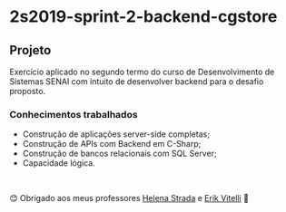 # 2s2019-sprint-2-backend-cgstore

## Projeto

Exercício aplicado no segundo termo do curso de Desenvolvimento de Sistemas SENAI com intuito de desenvolver backend para o desafio proposto.

### Conhecimentos trabalhados

- Construção de aplicações server-side completas;
- Construção de APIs com Backend em C-Sharp;
- Construção de bancos relacionais com SQL Server;
- Capacidade lógica.

&nbsp;

😊 Obrigado aos meus professores [Helena Strada](https://github.com/hstrada) e [Erik Vitelli](https://github.com/EVitelli) 💜 
